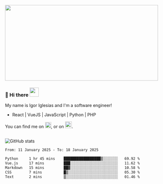 <img src="https://c.tenor.com/KjVxfRrrncUAAAAd/matrix.gif" width="100%" height="250px">

### 🔭 Hi there <img src="https://raw.githubusercontent.com/MartinHeinz/MartinHeinz/master/wave.gif" width="30px">


My name is Igor Iglesias and I'm a software engineer!
<br>

<ul>
  <li> React | VueJS | JavaScript | Python | PHP </li>
</ul>
You can find me on <a href="https://twitter.com/IgorIglesias5"><img src="https://i.imgur.com/JLLlB5S.png" width="20px"></a>, or on <a href="https://www.linkedin.com/in/igor-iglesias-62478428/"><img src="https://i.imgur.com/PXyIkWx.png" width="22px"></a>.

<br>
<br>

![GitHub stats](https://github-readme-stats.vercel.app/api?username=igoiglesias&show_icons=true&count_private=true&theme=chartreuse-dark&hide_title=true)

<!--START_SECTION:waka-->

```txt
From: 11 January 2025 - To: 18 January 2025

Python     1 hr 45 mins    █████████████████▒░░░░░░░   69.92 %
Vue.js     17 mins         ███░░░░░░░░░░░░░░░░░░░░░░   11.62 %
Markdown   15 mins         ██▓░░░░░░░░░░░░░░░░░░░░░░   10.58 %
CSS        7 mins          █▒░░░░░░░░░░░░░░░░░░░░░░░   05.30 %
Text       2 mins          ▒░░░░░░░░░░░░░░░░░░░░░░░░   01.46 %
```

<!--END_SECTION:waka-->
